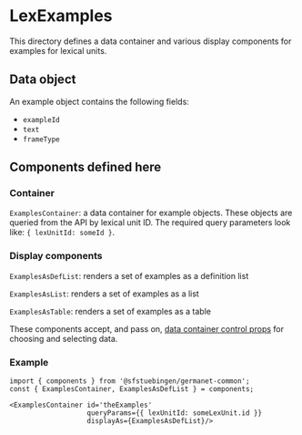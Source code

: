 # LexExamples

This directory defines a data container and various display components
for examples for lexical units.

## Data object

An example object contains the following fields:

  - `exampleId`
  - `text`
  - `frameType`

## Components defined here

### Container

`ExamplesContainer`: a data container for example objects.
These objects are queried from the API by lexical unit ID.
The required query parameters look like: `{ lexUnitId: someId }`.

### Display components

`ExamplesAsDefList`: renders a set of examples as a
definition list 

`ExamplesAsList`: renders a set of examples as a list 

`ExamplesAsTable`: renders a set of examples as a table 

These components accept, and pass on, [data container control
props](../DataContainer#user-content-selecting-and-choosing-data-objects) for choosing and selecting data.

### Example

```
import { components } from '@sfstuebingen/germanet-common';
const { ExamplesContainer, ExamplesAsDefList } = components;

<ExamplesContainer id='theExamples'
                   queryParams={{ lexUnitId: someLexUnit.id }}
                   displayAs={ExamplesAsDefList}/>
```
